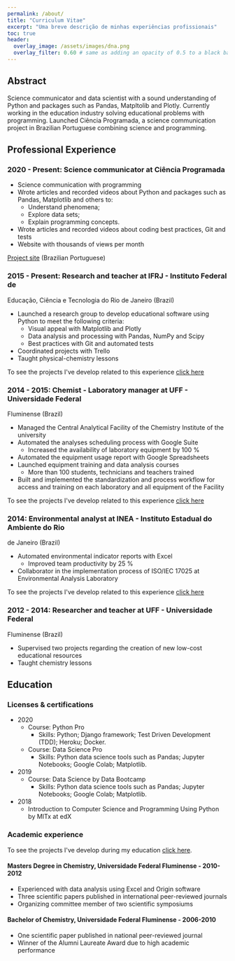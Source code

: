 ```yaml
---
permalink: /about/
title: "Curriculum Vitae"
excerpt: "Uma breve descrição de minhas experiências profissionais"
toc: true
header:
  overlay_image: /assets/images/dna.png
  overlay_filter: 0.60 # same as adding an opacity of 0.5 to a black background
---
```


## Abstract 
<!-- TODO verify if this is the correct word for this  -->

Science communicator and data scientist with a sound understanding of Python and
packages such as Pandas, Matpltolib and Plotly. Currently working in the
education industry solving educational problems with programming. Launched
Ciência Programada, a science communication project in Brazilian Portuguese
combining science and programming.

## Professional Experience

### 2020 - Present: Science communicator at Ciência Programada

- Science communication with programming
- Wrote articles and recorded videos about Python and packages such as Pandas,
Matplotlib and others to:
    - Understand phenomena;
    - Explore data sets; 
    - Explain programming concepts.
- Wrote articles and recorded videos about coding best practices, Git and tests
- Website with thousands of views per month

[Project site](https://cienciaprogramada.com.br/) (Brazilian Portuguese)

### 2015 - Present: Research and teacher at IFRJ - Instituto Federal de
Educação, Ciência e Tecnologia do Rio de Janeiro (Brazil)

- Launched a research group to develop educational software using Python to meet
the following criteria:
    - Visual appeal with Matplotlib and Plotly
    - Data analysis and processing with Pandas, NumPy and Scipy
    - Best practices with Git and automated tests
- Coordinated projects with Trello
- Taught physical-chemistry lessons

To see the projects I've develop related to this experience [click
here](/portfolio/2015-professor_ifrj)

### 2014 - 2015: Chemist - Laboratory manager at UFF - Universidade Federal
Fluminense  (Brazil)

- Managed the Central Analytical Facility of the Chemistry Institute of the
university
- Automated the analyses scheduling process with Google Suite
    - Increased the availability of laboratory equipment by 100 %
- Automated the equipment usage report with Google Spreadsheets 
- Launched equipment training and data analysis courses
    - More than 100 students, technicians and teachers trained
- Built and implemented the standardization and process workflow for access and
training on each laboratory and all equipment of the Facility

To see the projects I've develop related to this experience [click
here](/portfolio/2014-2015-quimico_uff)

### 2014: Environmental analyst at INEA - Instituto Estadual do Ambiente do Rio
de Janeiro  (Brazil)

- Automated environmental indicator reports with Excel
    - Improved team productivity by 25 %
- Collaborator in the implementation process of ISO/IEC 17025 at Environmental
Analysis Laboratory

To see the projects I've develop related to this experience [click
here](/portfolio/2014-2014-inea)

### 2012 - 2014: Researcher and teacher at UFF - Universidade Federal
Fluminense  (Brazil)

- Supervised two projects regarding the creation of new low-cost educational
resources 
- Taught chemistry lessons

## Education

### Licenses & certifications
<!-- TODO see the correct word for "extracurricular"  -->

- 2020
  - Course: Python Pro
    - Skills: Python; Django framework; Test Driven Development (TDD); 
    Heroku; Docker.
  - Course: Data Science Pro
    - Skills: Python data science tools such as Pandas; Jupyter Notebooks;
    Google Colab; Matplotlib.
- 2019
  - Course: Data Science by Data Bootcamp
    - Skills: Python data science tools such as Pandas; Jupyter Notebooks;
    Google Colab; Matplotlib.
- 2018
  - Introduction to Computer Science and Programming Using Python by MITx at edX

### Academic experience

To see the projects I've develop during my education [click
here](/portfolio/2008-2013-pesquisa).
<!-- TODO make an entry about my "monitoria" -->
<!-- TODO maybe an entry for each project below -->

#### Masters Degree in Chemistry, Universidade Federal Fluminense - 2010-2012

- Experienced with data analysis using Excel and Origin software
- Three scientific papers published in international peer-reviewed journals
- Organizing committee member of two scientific symposiums 

#### Bachelor of Chemistry, Universidade Federal Fluminense - 2006-2010

- One scientific paper published in national peer-reviewed journal
- Winner of the Alumni Laureate Award due to high academic performance 
